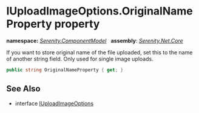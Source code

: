 # IUploadImageOptions.OriginalNameProperty property
**namespace:** *[Serenity.ComponentModel](../../README.md#serenity.componentmodel-namespace)*   **assembly**: *[Serenity.Net.Core](../../README.md)*

If you want to store original name of the file uploaded, set this to the name of another string field. Only used for single image uploads.

```csharp
public string OriginalNameProperty { get; }
```

## See Also

* interface [IUploadImageOptions](../IUploadImageOptions.md)